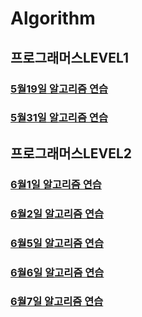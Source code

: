 # Algorithm


## 프로그래머스LEVEL1

### [5월19일 알고리즘 연습](https://eigen.tistory.com/22?category=1064467)
### [5월31일 알고리즘 연습](https://eigen.tistory.com/32?category=1064467)

## 프로그래머스LEVEL2
### [6월1일 알고리즘 연습](https://eigen.tistory.com/33)
### [6월2일 알고리즘 연습](https://eigen.tistory.com/34?category=1064467)
### [6월5일 알고리즘 연습](https://eigen.tistory.com/36)
### [6월6일 알고리즘 연습](https://eigen.tistory.com/37)
### [6월7일 알고리즘 연습](https://eigen.tistory.com/38)
